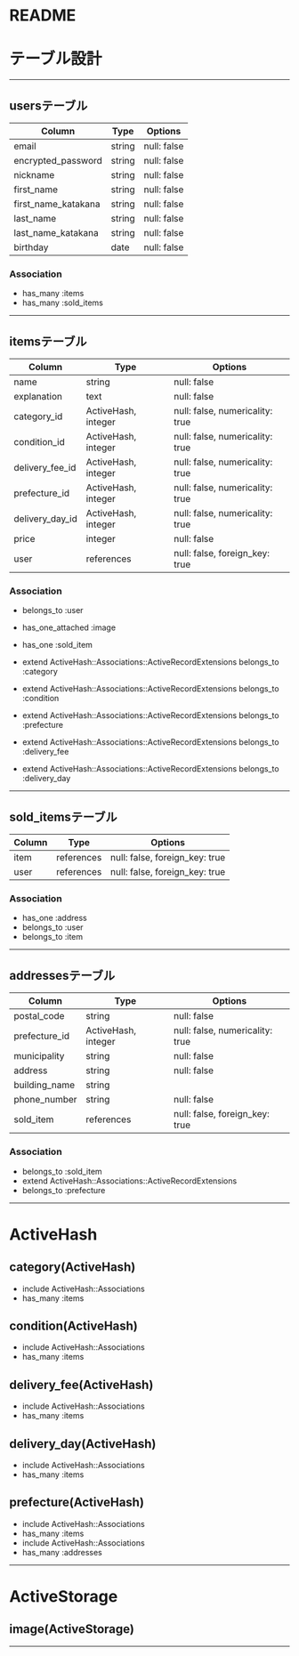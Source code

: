 # README

# テーブル設計
***
## usersテーブル
 
| Column              | Type    | Options     |
| ------------------- | ------- | ----------- |
| email               | string  | null: false |
| encrypted_password  | string  | null: false |
| nickname            | string  | null: false |
| first_name          | string  | null: false |
| first_name_katakana | string  | null: false |
| last_name           | string  | null: false |
| last_name_katakana  | string  | null: false |
| birthday            | date    | null: false |

### Association

- has_many :items
- has_many :sold_items
***
## itemsテーブル

| Column             | Type                | Options                         |
| ------------------ | ------------------- | ------------------------------- |
| name               | string              | null: false                     |
| explanation        | text                | null: false                     |
| category_id        | ActiveHash, integer | null: false, numericality: true |
| condition_id       | ActiveHash, integer | null: false, numericality: true |
| delivery_fee_id    | ActiveHash, integer | null: false, numericality: true |
| prefecture_id      | ActiveHash, integer | null: false, numericality: true |
| delivery_day_id    | ActiveHash, integer | null: false, numericality: true |
| price              | integer             | null: false                     |
| user               | references          | null: false, foreign_key: true  |

### Association

- belongs_to       :user
- has_one_attached :image
- has_one          :sold_item

- extend ActiveHash::Associations::ActiveRecordExtensions
  belongs_to :category
- extend ActiveHash::Associations::ActiveRecordExtensions
  belongs_to :condition 
- extend ActiveHash::Associations::ActiveRecordExtensions
  belongs_to :prefecture
- extend ActiveHash::Associations::ActiveRecordExtensions
  belongs_to :delivery_fee 
- extend ActiveHash::Associations::ActiveRecordExtensions
  belongs_to :delivery_day
***
## sold_itemsテーブル

| Column          | Type                | Options                         |
| --------------- | ------------------- | ------------------------------- |
| item            | references          | null: false, foreign_key: true  |
| user            | references          | null: false, foreign_key: true  |

### Association

- has_one :address
- belongs_to :user
- belongs_to :item
***
## addressesテーブル
| Column        | Type                | Options                         |
| ------------- | ------------------- | ------------------------------- |
| postal_code   | string              | null: false                     |
| prefecture_id | ActiveHash, integer | null: false, numericality: true |
| municipality  | string              | null: false                     |
| address       | string              | null: false                     |
| building_name | string              |                                 |
| phone_number  | string              | null: false                     |
| sold_item     | references          | null: false, foreign_key: true  |

### Association

- belongs_to :sold_item
- extend ActiveHash::Associations::ActiveRecordExtensions
- belongs_to :prefecture
***
# ActiveHash

## category(ActiveHash)
- include ActiveHash::Associations
- has_many :items
## condition(ActiveHash)
- include ActiveHash::Associations
- has_many :items
## delivery_fee(ActiveHash)
- include ActiveHash::Associations
- has_many :items
## delivery_day(ActiveHash)
- include ActiveHash::Associations
- has_many :items
## prefecture(ActiveHash)
- include ActiveHash::Associations
- has_many :items
- include ActiveHash::Associations
- has_many :addresses
***
# ActiveStorage

## image(ActiveStorage)
***